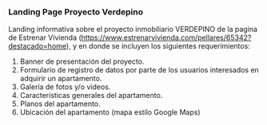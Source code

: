 ### Landing Page Proyecto Verdepino

Landing informativa sobre el proyecto inmobiliario VERDEPINO de la pagina de Estrenar Vivienda
(https://www.estrenarvivienda.com/pellares/65342?destacado=home), y en donde se incluyen los siguientes requerimientos:

1. Banner de presentación del proyecto.
2. Formulario de registro de datos por parte de los usuarios interesados en adquirir un
   apartamento.
3. Galería de fotos y/o videos.
4. Características generales del apartamento.
5. Planos del apartamento.
6. Ubicación del apartamento (mapa estilo Google Maps)
